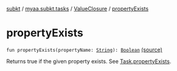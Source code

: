 [subkt](../../index.md) / [myaa.subkt.tasks](../index.md) / [ValueClosure](index.md) / [propertyExists](./property-exists.md)

# propertyExists

`fun propertyExists(propertyName: `[`String`](https://kotlinlang.org/api/latest/jvm/stdlib/kotlin/-string/index.html)`): `[`Boolean`](https://kotlinlang.org/api/latest/jvm/stdlib/kotlin/-boolean/index.html) [(source)](https://github.com/Myaamori/SubKt/blob/0.1.12/src/main/kotlin/myaa/subkt/tasks/tasks.kt#L504)

Returns true if the given property exists. See [Task.propertyExists](../org.gradle.api.-task/property-exists.md).

